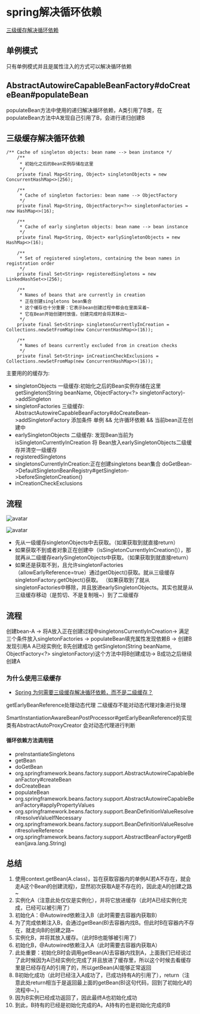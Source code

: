 # spring解决循环依赖

[三级缓存解决循环依赖](https://www.cnblogs.com/longy2012/articles/12834762.html)

## 单例模式

只有单例模式并且是属性注入的方式可以解决循环依赖

## AbstractAutowireCapableBeanFactory#doCreateBean#populateBean

populateBean方法中使用的递归解决循环依赖，A类引用了B类，在populateBean方法中A发现自己引用了B，会进行递归创建B

## 三级缓存解决循环依赖

```java_holder_method_tree
/** Cache of singleton objects: bean name --> bean instance */
	/**
	 * 初始化之后的Bean实例存储在这里
	 */
	private final Map<String, Object> singletonObjects = new ConcurrentHashMap<>(256);

	/**
	 * Cache of singleton factories: bean name --> ObjectFactory
	 */
	private final Map<String, ObjectFactory<?>> singletonFactories = new HashMap<>(16);

	/**
	 * Cache of early singleton objects: bean name --> bean instance
	 */
	private final Map<String, Object> earlySingletonObjects = new HashMap<>(16);

	/**
	 * Set of registered singletons, containing the bean names in registration order
	 */
	private final Set<String> registeredSingletons = new LinkedHashSet<>(256);

	/**
	 * Names of beans that are currently in creation
	 * 正在创建singletons bean集合
     * 这个缓存也十分重要：它表示bean创建过程中都会在里面呆着~
     * 它在Bean开始创建时放值，创建完成时会将其移出~
	 */
	private final Set<String> singletonsCurrentlyInCreation = Collections.newSetFromMap(new ConcurrentHashMap<>(16));

	/**
	 * Names of beans currently excluded from in creation checks
	 */
	private final Set<String> inCreationCheckExclusions = Collections.newSetFromMap(new ConcurrentHashMap<>(16));
```

主要用的的缓存为:
* singletonObjects 一级缓存:初始化之后的Bean实例存储在这里 getSingleton(String beanName, ObjectFactory<?> singletonFactory)->addSingleton
* singletonFactories 三级缓存: AbstractAutowireCapableBeanFactory#doCreateBean->addSingletonFactory 添加条件 单例 && 允许循环依赖 && 当前bean正在创建中
* earlySingletonObjects 二级缓存: 发现Bean当前为isSingletonCurrentlyInCreation 将 Bean放入earlySingletonObjects二级缓存并清空一级缓存
* registeredSingletons
* singletonsCurrentlyInCreation:正在创建singletons bean集合 doGetBean->DefaultSingletonBeanRegistry#getSingleton->beforeSingletonCreation()
* inCreationCheckExclusions

## 流程

![avatar](pic/springBean创建流程.png)

![avatar](pic/spring循环依赖方法调用.png)

* 先从一级缓存singletonObjects中去获取。（如果获取到就直接return）
* 如果获取不到或者对象正在创建中（isSingletonCurrentlyInCreation()），那就再从二级缓存earlySingletonObjects中获取。（如果获取到就直接return）
* 如果还是获取不到，且允许singletonFactories（allowEarlyReference=true）通过getObject()获取。就从三级缓存singletonFactory.getObject()获取。
（如果获取到了就从singletonFactories中移除，并且放进earlySingletonObjects。其实也就是从三级缓存移动（是剪切、不是复制哦~）到了二级缓存

## 流程

创建bean-A -> 将A放入正在创建过程中singletonsCurrentlyInCreation-> 满足三个条件放入singletonFactories
-> populateBean填充属性发现依赖B -> 创建B发现引用A A已经实例化 B先创建成功 getSingleton(String beanName, ObjectFactory<?> singletonFactory)这个方法中将B创建成功-> B成功之后继续创建A

### 为什么使用三级缓存

* [Spring 为何需要三级缓存解决循环依赖，而不是二级缓存？](https://blog.csdn.net/weixin_45727359/article/details/114696668)

getEarlyBeanReference处理动态代理 二级缓存不能对动态代理对象进行处理

SmartInstantiationAwareBeanPostProcessor#getEarlyBeanReference的实现类有AbstractAutoProxyCreator
会对动态代理进行判断

#### 循环依赖方法调用链

* preInstantiateSingletons
* getBean
* doGetBean
* org.springframework.beans.factory.support.AbstractAutowireCapableBeanFactory#createBean
* doCreateBean
* populateBean
* org.springframework.beans.factory.support.AbstractAutowireCapableBeanFactory#applyPropertyValues
* org.springframework.beans.factory.support.BeanDefinitionValueResolver#resolveValueIfNecessary
* org.springframework.beans.factory.support.BeanDefinitionValueResolver#resolveReference
* org.springframework.beans.factory.support.AbstractBeanFactory#getBean(java.lang.String)

## 总结

1. 使用context.getBean(A.class)，旨在获取容器内的单例A(若A不存在，就会走A这个Bean的创建流程)，显然初次获取A是不存在的，因此走A的创建之路~
2. 实例化A（注意此处仅仅是实例化），并将它放进缓存（此时A已经实例化完成，已经可以被引用了）
3. 初始化A：@Autowired依赖注入B（此时需要去容器内获取B）
4. 为了完成依赖注入B，会通过getBean(B)去容器内找B。但此时B在容器内不存在，就走向B的创建之路~
5. 实例化B，并将其放入缓存。（此时B也能够被引用了）
6. 初始化B，@Autowired依赖注入A（此时需要去容器内获取A）
7. 此处重要：初始化B时会调用getBean(A)去容器内找到A，上面我们已经说过了此时候因为A已经实例化完成了并且放进了缓存里，所以这个时候去看缓存里是已经存在A的引用了的，所以getBean(A)能够正常返回
8. B初始化成功（此时已经注入A成功了，已成功持有A的引用了），return（注意此处return相当于是返回最上面的getBean(B)这句代码，回到了初始化A的流程中~）。
9. 因为B实例已经成功返回了，因此最终A也初始化成功
10. 到此，B持有的已经是初始化完成的A，A持有的也是初始化完成的B